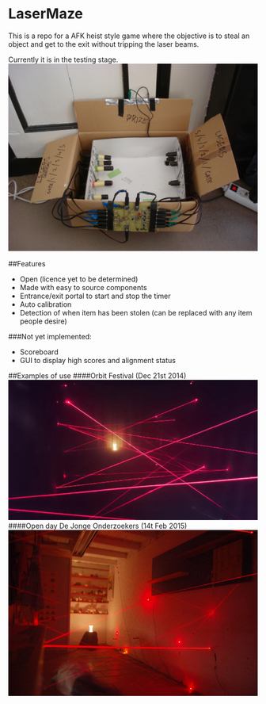 # LaserMaze

This is a repo for a AFK heist style game where the objective is to steal an object and get to the exit without tripping the laser beams.

Currently it is in the testing stage.
![testbox](/images/testbox.JPG)

##Features
- Open (licence yet to be determined)
- Made with easy to source components
- Entrance/exit portal to start and stop the timer
- Auto calibration
- Detection of when item has been stolen (can be replaced with any item people desire)

###Not yet implemented:
- Scoreboard
- GUI to display high scores and alignment status

##Examples of use
####Orbit Festival (Dec 21st 2014)
![Orbit](/images/Orbit.jpg)
####Open day De Jonge Onderzoekers (14t Feb 2015)
![DJOG](/images/DJOG.jpg)
